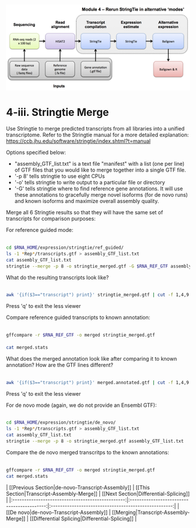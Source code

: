 ![RNA-seq Flowchart - Module 5](Images/RNA-seq_Flowchart5.png)

# 4-iii. Stringtie Merge
Use Stringtie to merge predicted transcripts from all libraries into a unified transcriptome. Refer to the Stringtie manual for a more detailed explanation:
https://ccb.jhu.edu/software/stringtie/index.shtml?t=manual	

Options specified below:
* "assembly_GTF_list.txt" is a text file "manifest" with a list (one per line) of GTF files that you would like to merge together into a single GTF file. 
* '-p 8' tells stringtie to use eight CPUs
* '-o' tells stringtie to write output to a particular file or directory
* '-G' tells stringtie where to find reference gene annotations. It will use these annotations to gracefully merge novel isoforms (for de novo runs) and known isoforms and maximize overall assembly quality.
	
Merge all 6 Stringtie results so that they will have the same set of transcripts for comparison purposes:
	
For reference guided mode:

```bash

cd $RNA_HOME/expression/stringtie/ref_guided/
ls -1 *Rep*/transcripts.gtf > assembly_GTF_list.txt
cat assembly_GTF_list.txt
stringtie --merge -p 8 -o stringtie_merged.gtf -G $RNA_REF_GTF assembly_GTF_list.txt

```

What do the resulting transcripts look like?

```bash

awk '{if($3=="transcript") print}' stringtie_merged.gtf | cut -f 1,4,9 | less

```

Press 'q' to exit the less viewer

Compare reference guided transcripts to known annotation:

```bash

gffcompare -r $RNA_REF_GTF -o merged stringtie_merged.gtf

cat merged.stats

```

What does the merged annotation look like after comparing it to known annotation?  How are the GTF lines different?

```bash

awk '{if($3=="transcript") print}' merged.annotated.gtf | cut -f 1,4,9 | less

```

Press 'q' to exit the less viewer


For de novo mode (again, we do not provide an Ensembl GTF):

```bash

cd $RNA_HOME/expression/stringtie/de_novo/
ls -1 *Rep*/transcripts.gtf > assembly_GTF_list.txt
cat assembly_GTF_list.txt
stringtie --merge -p 8 -o stringtie_merged.gtf assembly_GTF_list.txt

```

Compare the de novo merged transcritps to the known annotations:

```bash

gffcompare -r $RNA_REF_GTF -o merged stringtie_merged.gtf
cat merged.stats

```

| [[Previous Section|de-novo-Transcript-Assembly]] | [[This Section|Transcript-Assembly-Merge]] | [[Next Section|Differential-Splicing]]    |
|:------------------------------------------------:|:------------------------------------------:|:----------------------------------------------------:|
| [[De novo|de-novo-Transcript-Assembly]]          | [[Merging|Transcript-Assembly-Merge]]      | [[Differential Splicing|Differential-Splicing]] |
